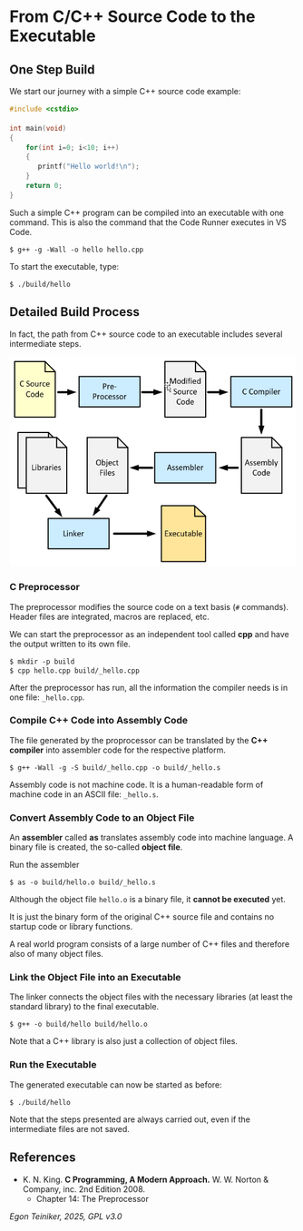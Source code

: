 # From C/C++ Source Code to the Executable

## One Step Build 

We start our journey with a simple C++ source code example:
```C
#include <cstdio>
 
int main(void)
{
    for(int i=0; i<10; i++)
    {
       printf("Hello world!\n");
    }
    return 0;
}
```

Such a simple C++ program can be compiled into an executable with one command.
This is also the command that the Code Runner executes in VS Code.

```
$ g++ -g -Wall -o hello hello.cpp 
```

To start the executable, type:
```
$ ./build/hello
```


## Detailed Build Process 

In fact, the path from C++ source code to an executable includes several intermediate steps.

![C++ Build Process](figures/C-Build-Process.png)

### C Preprocessor
The preprocessor modifies the source code on a text basis (`#` commands). Header files are integrated, macros are replaced, etc.

We can start the preprocessor as an independent tool called **cpp** and have the output written to its own file.

```
$ mkdir -p build
$ cpp hello.cpp build/_hello.cpp
```

After the preprocessor has run, all the information the compiler needs is in one file: `_hello.cpp`.


### Compile C++ Code into Assembly Code

The file generated by the proprocessor can be translated by the **C++ compiler** into assembler code for the respective platform.

```
$ g++ -Wall -g -S build/_hello.cpp -o build/_hello.s
```

Assembly code is not machine code. It is a human-readable form of machine code in an ASCII file: `_hello.s`.


### Convert Assembly Code to an Object File

An **assembler** called **as** translates assembly code into machine language. 
A binary file is created, the so-called **object file**.

Run the assembler
```
$ as -o build/hello.o build/_hello.s
```

Although the object file `hello.o` is a binary file, it **cannot be executed** yet. 

It is just the binary form of the original C++ source file and contains 
no startup code or library functions.

A real world program consists of a large number of C++ files and therefore 
also of many object files.

### Link the Object File into an Executable

The linker connects the object files with the necessary libraries 
(at least the standard library) to the final executable.

```
$ g++ -o build/hello build/hello.o
```

Note that a C++ library is also just a collection of object files.


### Run the Executable

The generated executable can now be started as before:

```
$ ./build/hello 
```

Note that the steps presented are always carried out, even if the intermediate files are not saved.

## References

* K. N. King. **C Programming, A Modern Approach.** W. W. Norton & Company, inc. 2nd Edition 2008. 
    * Chapter 14: The Preprocessor

*Egon Teiniker, 2025, GPL v3.0*
